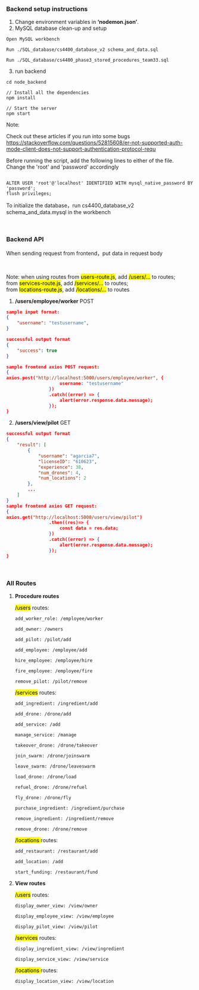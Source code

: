 ### Backend setup instructions
1. Change environment variables in **‘nodemon.json’**.
2. MySQL database clean-up and setup
```
Open MySQL workbench

Run ./SQL_database/cs4400_database_v2 schema_and_data.sql

Run ./SQL_database/cs4400_phase3_stored_procedures_team33.sql
```
3. run backend
```
cd node_backend

// Install all the dependencies
npm install

// Start the server
npm start
```
Note:

Check out these articles if you run into some bugs
https://stackoverflow.com/questions/52815608/er-not-supported-auth-mode-client-does-not-support-authentication-protocol-requ
<br />

Before running the script, add the following lines to either of the file. Change the 'root' and 'password' accordingly
```

ALTER USER 'root'@'localhost' IDENTIFIED WITH mysql_native_password BY 'password';
flush privileges;

```
To initialize the database，run cs4400_database_v2 schema_and_data.mysql in the workbench


<br />

### Backend API

When sending request from frontend，put data in request body

<br />

Note: when using routes from <mark>users-route.js</mark>, add <mark>/users/...</mark> to routes;\
from <mark>services-route.js</mark>, add <mark>/services/...</mark> to routes;\
from <mark>locations-route.js</mark>, add <mark>/locations/...</mark> to routes


1. **/users/employee/worker**   POST
```json
sample input format:
{
    "username": "testusername", 
}

successful output format
{
    "success": true
}

sample frontend axios POST request:
{
axios.post("http://localhost:5000/users/employee/worker", {
                    username: "testusername"
                })
                .catch((error) => {
                    alert(error.response.data.message);
                });
}
```
2. **/users/view/pilot** GET
```json
successful output format
{
    "result": [
        {
            "username": "agarcia7",
            "licenseID": "610623",
            "experience": 38,
            "num_drones": 4,
            "num_locations": 2
        }, 
        ...
    ]
}
sample frontend axios GET request:
{
axios.get("http://localhost:5000/users/view/pilot")
                .then((res)=> {
                    const data = res.data;
                })
                .catch((error) => {
                    alert(error.response.data.message);
                });
}
```
<br />

### All Routes

1. **Procedure routes**  

    <mark>/users</mark> routes:
    ``` 
    add_worker_role: /employee/worker

    add_owner: /owners

    add_pilot: /pilot/add

    add_employee: /employee/add

    hire_employee: /employee/hire

    fire_employee: /employee/fire

    remove_pilot: /pilot/remove
    ```

    <mark>/services</mark> routes:

    ```
    add_ingredient: /ingredient/add

    add_drone: /drone/add

    add_service: /add

    manage_service: /manage

    takeover_drone: /drone/takeover

    join_swarm: /drone/joinswarm

    leave_swarm: /drone/leaveswarm

    load_drone: /drone/load

    refuel_drone: /drone/refuel

    fly_drone: /drone/fly

    purchase_ingredient: /ingredient/purchase

    remove_ingredient: /ingredient/remove

    remove_drone: /drone/remove
    ```

    <mark> /locations </mark> routes:
    ```
    add_restaurant: /restaurant/add

    add_location: /add

    start_funding: /restaurant/fund
    ```

2. **View routes**

    <mark>/users</mark> routes:
    ```
    display_owner_view: /view/owner

    display_employee_view: /view/employee

    display_pilot_view: /view/pilot
    ```

    <mark>/services</mark> routes:
    ```
    display_ingredient_view: /view/ingredient

    display_service_view: /view/service
    ```
    <mark> /locations </mark> routes:
    ```
    display_location_view: /view/location
    ```
